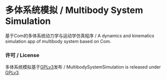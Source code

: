 # 多体系统模拟 / Multibody System Simulation
基于Com的多体系统动力学与运动学仿真程序 / A dynamics and kinematics simulation app of multibody system based on Com.

### 许可 / License
多体系统模拟基于[GPLv3](Multibody/LicenseInfo/GPLv3.txt)发布 / MultibodySystemSimulation is released under [GPLv3](Multibody/LicenseInfo/GPLv3.txt).
